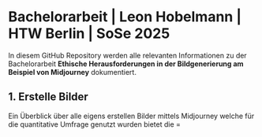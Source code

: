 # Bachelorarbeit | Leon Hobelmann | HTW Berlin | SoSe 2025

 In diesem GitHub Repository werden alle relevanten Informationen zu der Bachelorarbeit **Ethische Herausforderungen in der Bildgenerierung am Beispiel von Midjourney** dokumentiert.

## 1. Erstelle Bilder
Ein Überblick über alle eigens erstellen Bilder mittels Midjourney welche für die quantitative Umfrage genutzt wurden bietet die =
